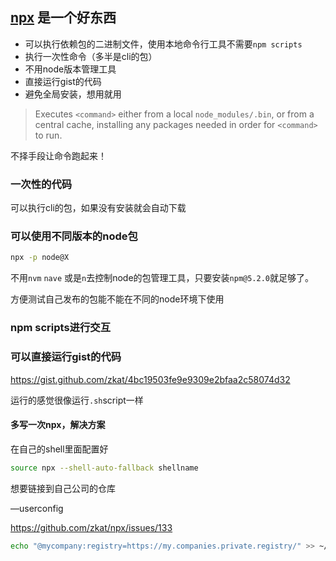 ## [npx](https://medium.com/@maybekatz/introducing-npx-an-npm-package-runner-55f7d4bd282b) 是一个好东西

- 可以执行依赖包的二进制文件，使用本地命令行工具不需要`npm scripts`
- 执行一次性命令（多半是cli的包）
- 不用node版本管理工具
- 直接运行gist的代码
- 避免全局安装，想用就用

> Executes `<command>` either from a local `node_modules/.bin`, or from a central cache, installing any packages needed in order for `<command>` to run.

不择手段让命令跑起来！

### 一次性的代码

可以执行cli的包，如果没有安装就会自动下载

### 可以使用不同版本的node包 

```bash
npx -p node@X
```

不用`nvm` `nave` 或是`n`去控制node的包管理工具，只要安装`npm@5.2.0`就足够了。

方便测试自己发布的包能不能在不同的node环境下使用

### npm scripts进行交互



### 可以直接运行gist的代码

<https://gist.github.com/zkat/4bc19503fe9e9309e2bfaa2c58074d32>

运行的感觉很像运行`.sh`script一样

#### 多写一次npx，解决方案

在自己的shell里面配置好

```bash
source npx --shell-auto-fallback shellname 
```

想要链接到自己公司的仓库

—userconfig 

https://github.com/zkat/npx/issues/133

```Bash
echo "@mycompany:registry=https://my.companies.private.registry/" >> ~/.npmrc
```



